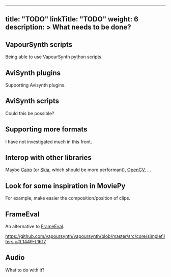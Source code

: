 
---
title: "TODO"
linkTitle: "TODO"
weight: 6
description: >
  What needs to be done?
---

## VapourSynth scripts
Being able to use VapourSynth python scripts.

## AviSynth plugins
Supporting Avisynth plugins.

## AviSynth scripts
Could this be possible?

## Supporting more formats
I have not investigated much in this front.

## Interop with other libraries
Maybe [Cairo](https://github.com/nim-lang/cairo) (or [Skia](https://mvenditto.github.io/nimskia-docsite/#/), which should be more performant), [OpenCV](https://github.com/dom96/nim-opencv), ...

## Look for some inspiration in MoviePy
For example, make easier the composition/position of clips.

## FrameEval
An alternative to [FrameEval](http://www.vapoursynth.com/doc/functions/frameeval.html).

https://github.com/vapoursynth/vapoursynth/blob/master/src/core/simplefilters.c#L1449-L1617

## Audio
What to do with it?